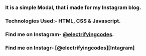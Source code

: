### It is a simple Modal, that i made for my Instagram blog.

### Technologies Used:- HTML, CSS & Javascript.

### Find me on Instagram- [@electrifyingcodes][Instagram].
### Find me on Instagr- [@electrifyingcodes][Intagram]
[Instagram]: https://www.instagram.com/electrifyingcodes